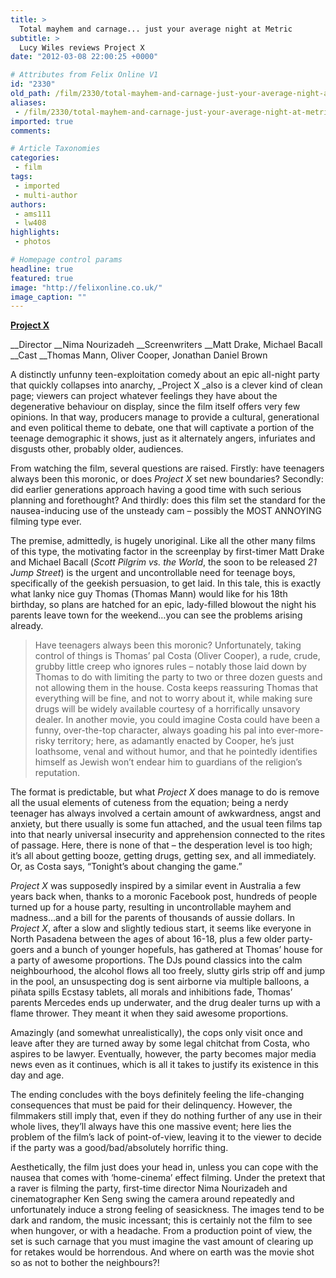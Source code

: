 ```yaml
---
title: >
  Total mayhem and carnage... just your average night at Metric
subtitle: >
  Lucy Wiles reviews Project X
date: "2012-03-08 22:00:25 +0000"

# Attributes from Felix Online V1
id: "2330"
old_path: /film/2330/total-mayhem-and-carnage-just-your-average-night-at-metric
aliases:
 - /film/2330/total-mayhem-and-carnage-just-your-average-night-at-metric
imported: true
comments:

# Article Taxonomies
categories:
 - film
tags:
 - imported
 - multi-author
authors:
 - ams111
 - lw408
highlights:
 - photos

# Homepage control params
headline: true
featured: true
image: "http://felixonline.co.uk/"
image_caption: ""
---
```


__[Project X](http://www.imdb.com/title/tt1636826/)__

__Director __Nima Nourizadeh
__Screenwriters __Matt Drake, Michael Bacall
__Cast __Thomas Mann, Oliver Cooper, Jonathan Daniel Brown

A distinctly unfunny teen-exploitation comedy about an epic all-night party that quickly collapses into anarchy, _Project X _also is a clever kind of clean page; viewers can project whatever feelings they have about the degenerative behaviour on display, since the film itself offers very few opinions. In that way, producers manage to provide a cultural, generational and even political theme to debate, one that will captivate a portion of the teenage demographic it shows, just as it alternately angers, infuriates and disgusts other, probably older, audiences.

From watching the film, several questions are raised. Firstly: have teenagers always been this moronic, or does _Project X_ set new boundaries? Secondly: did earlier generations approach having a good time with such serious planning and forethought? And thirdly: does this film set the standard for the nausea-inducing use of the unsteady cam – possibly the MOST ANNOYING filming type ever.

The premise, admittedly, is hugely unoriginal. Like all the other many films of this type, the motivating factor in the screenplay by first-timer Matt Drake and Michael Bacall (_Scott Pilgrim vs. the World_, the soon to be released _21 Jump Street_) is the urgent and uncontrollable need for teenage boys, specifically of the geekish persuasion, to get laid. In this tale, this is exactly what lanky nice guy Thomas (Thomas Mann) would like for his 18th birthday, so plans are hatched for an epic, lady-filled blowout the night his parents leave town for the weekend…you can see the problems arising already.
> Have teenagers always been this moronic?
Unfortunately, taking control of things is Thomas’ pal Costa (Oliver Cooper), a rude, crude, grubby little creep who ignores rules – notably those laid down by Thomas to do with limiting the party to two or three dozen guests and not allowing them in the house. Costa keeps reassuring Thomas that everything will be fine, and not to worry about it, while making sure drugs will be widely available courtesy of a horrifically unsavory dealer. In another movie, you could imagine Costa could have been a funny, over-the-top character, always goading his pal into ever-more-risky territory; here, as adamantly enacted by Cooper, he’s just loathsome, venal and without humor, and that he pointedly identifies himself as Jewish won’t endear him to guardians of the religion’s reputation.

The format is predictable, but what _Project X_ does manage to do is remove all the usual elements of cuteness from the equation; being a nerdy teenager has always involved a certain amount of awkwardness, angst and anxiety, but there usually is some fun attached, and the usual teen films tap into that nearly universal insecurity and apprehension connected to the rites of passage. Here, there is none of that – the desperation level is too high; it’s all about getting booze, getting drugs, getting sex, and all immediately. Or, as Costa says, “Tonight’s about changing the game.”

_Project X_ was supposedly inspired by a similar event in Australia a few years back when, thanks to a moronic Facebook post, hundreds of people turned up for a house party, resulting in uncontrollable mayhem and madness…and a bill for the parents of thousands of aussie dollars. In _Project X_, after a slow and slightly tedious start, it seems like everyone in North Pasadena between the ages of about 16-18, plus a few older party-goers and a bunch of younger hopefuls, has gathered at Thomas’ house for a party of awesome proportions. The DJs pound classics into the calm neighbourhood, the alcohol flows all too freely, slutty girls strip off and jump in the pool, an unsuspecting dog is sent airborne via multiple balloons, a piñata spills Ecstasy tablets, all morals and inhibitions fade, Thomas’ parents Mercedes ends up underwater, and the drug dealer turns up with a flame thrower. They meant it when they said awesome proportions.

Amazingly (and somewhat unrealistically), the cops only visit once and leave after they are turned away by some legal chitchat from Costa, who aspires to be lawyer. Eventually, however, the party becomes major media news even as it continues, which is all it takes to justify its existence in this day and age.

The ending concludes with the boys definitely feeling the life-changing consequences that must be paid for their delinquency. However, the filmmakers still imply that, even if they do nothing further of any use in their whole lives, they’ll always have this one massive event; here lies the problem of the film’s lack of point-of-view, leaving it to the viewer to decide if the party was a good/bad/absolutely horrific thing.

Aesthetically, the film just does your head in, unless you can cope with the nausea that comes with ‘home-cinema’ effect filming. Under the pretext that a raver is filming the party, first-time director Nima Nourizadeh and cinematographer Ken Seng swing the camera around repeatedly and unfortunately induce a strong feeling of seasickness. The images tend to be dark and random, the music incessant; this is certainly not the film to see when hungover, or with a headache. From a production point of view, the set is such carnage that you must imagine the vast amount of clearing up for retakes would be horrendous. And where on earth was the movie shot so as not to bother the neighbours?!
